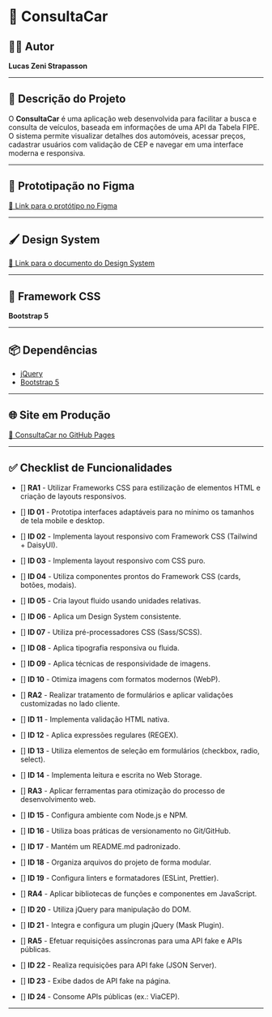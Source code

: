 # 🚗 ConsultaCar

## 👨‍💻 Autor
**Lucas Zeni Strapasson**

---

## 📌 Descrição do Projeto
O **ConsultaCar** é uma aplicação web desenvolvida para facilitar a busca e consulta de veículos, baseada em informações de uma API da Tabela FIPE.  
O sistema permite visualizar detalhes dos automóveis, acessar preços, cadastrar usuários com validação de CEP e navegar em uma interface moderna e responsiva.

---

## 🎨 Prototipação no Figma
[🔗 Link para o protótipo no Figma]()

---

## 🖌️ Design System
[🔗 Link para o documento do Design System]()

---

## 🎯 Framework CSS
**Bootstrap 5**

---

## 📦 Dependências
- [jQuery](https://jquery.com/)  
- [Bootstrap 5](https://getbootstrap.com/)

---

## 🌐 Site em Produção
[🔗 ConsultaCar no GitHub Pages]()

---

## ✅ Checklist de Funcionalidades

- [] **RA1** - Utilizar Frameworks CSS para estilização de elementos HTML e criação de layouts responsivos.  
- [] **ID 01** - Prototipa interfaces adaptáveis para no mínimo os tamanhos de tela mobile e desktop.  
- [] **ID 02** - Implementa layout responsivo com Framework CSS (Tailwind + DaisyUI).  
- [] **ID 03** - Implementa layout responsivo com CSS puro.  
- [] **ID 04** - Utiliza componentes prontos do Framework CSS (cards, botões, modais).  
- [] **ID 05** - Cria layout fluido usando unidades relativas.  
- [] **ID 06** - Aplica um Design System consistente.  
- [] **ID 07** - Utiliza pré-processadores CSS (Sass/SCSS).  
- [] **ID 08** - Aplica tipografia responsiva ou fluida.  
- [] **ID 09** - Aplica técnicas de responsividade de imagens.  
- [] **ID 10** - Otimiza imagens com formatos modernos (WebP).  

- [] **RA2** - Realizar tratamento de formulários e aplicar validações customizadas no lado cliente.  
- [] **ID 11** - Implementa validação HTML nativa.  
- [] **ID 12** - Aplica expressões regulares (REGEX).  
- [] **ID 13** - Utiliza elementos de seleção em formulários (checkbox, radio, select).  
- [] **ID 14** - Implementa leitura e escrita no Web Storage.  

- [] **RA3** - Aplicar ferramentas para otimização do processo de desenvolvimento web.  
- [] **ID 15** - Configura ambiente com Node.js e NPM.  
- [] **ID 16** - Utiliza boas práticas de versionamento no Git/GitHub.  
- [] **ID 17** - Mantém um README.md padronizado.  
- [] **ID 18** - Organiza arquivos do projeto de forma modular.  
- [] **ID 19** - Configura linters e formatadores (ESLint, Prettier).  

- [] **RA4** - Aplicar bibliotecas de funções e componentes em JavaScript.  
- [] **ID 20** - Utiliza jQuery para manipulação do DOM.  
- [] **ID 21** - Integra e configura um plugin jQuery (Mask Plugin).  

- [] **RA5** - Efetuar requisições assíncronas para uma API fake e APIs públicas.  
- [] **ID 22** - Realiza requisições para API fake (JSON Server).  
- [] **ID 23** - Exibe dados de API fake na página.  
- [] **ID 24** - Consome APIs públicas (ex.: ViaCEP).  

---

